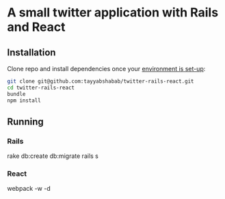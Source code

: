 # A small twitter application with Rails and React

## Installation

Clone repo and install dependencies once your [environment is set-up](https://facebook.github.io/react-native/docs/getting-started.html):

```sh
git clone git@github.com:tayyabshabab/twitter-rails-react.git
cd twitter-rails-react
bundle
npm install
```
## Running

### Rails
rake db:create db:migrate
rails s

### React
webpack -w -d
